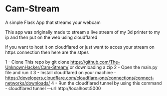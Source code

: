 # Cam-Stream
A simple Flask App that streams your webcam


This app was originally made to stream a live stream of my 3d printer to my ip and then put on the web using cloudflared

If you want to host it on cloudflared or just want to acces your stream on https connection then here are the stpes

1 - Clone This repo by git clone https://github.com/The-UnknownHacker/Cam-Stream/ or downloading a zip
2 - Open the main.py file and run it
3 - Install cloudflared on your machine - https://developers.cloudflare.com/cloudflare-one/connections/connect-networks/downloads/
4 - Run the cloudflared tunnel by using this command  - cloudflared tunnel --url http://localhost:5000
